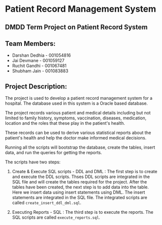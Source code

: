 # Patient Record Management System
## DMDD Term Project on Patient Record System
## Team Members:
- Darshan Dedhia - 001054816
- Jai Devmane - 001059127
- Ruchit Gandhi - 001067481
- Shubham Jain - 001083883

## Project Description:
The project is used to develop a patient record management system for a hospital. The database used in this system is a Oracle based database.

The project records various patient and medical details including but not limited to family history, symptoms, vaccination, diseases, medication, location and the roles that these play in the patient's health.

These records can be used to derive various statistical reports about the patient's health and help the doctor make informed medical decisions.

Running all the scripts will bootstrap the database, create the tables, insert data, and run the queries for getting the reports.

The scripts have two steps:

1. Create & Execute SQL scripts - DDL and DML : The first step is to create and execute the DDL scripts. Thses DDL scripts are integrated in the SQL file and will create the tables required for the project. After the tables have been created, the next step is to add data into the table. Here we insert data using insert statements using DML. The insert statements are integrated in the SQL file. The integrated scripts are called `create_insert_ddl_dml.sql`.

2. Executing Reports - SQL : The third step is to execute the reports. The SQL scripts are called `execute_reports.sql`.
